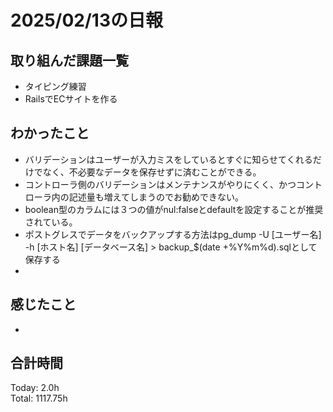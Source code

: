 # 2025/02/13の日報
## 取り組んだ課題一覧
* タイピング練習
*  RailsでECサイトを作る
## わかったこと
* バリデーションはユーザーが入力ミスをしているとすぐに知らせてくれるだけでなく、不必要なデータを保存せずに済むことができる。
* コントローラ側のバリデーションはメンテナンスがやりにくく、かつコントローラ内の記述量も増えてしまうのでお勧めできない。
* boolean型のカラムには３つの値がnul:falseとdefaultを設定することが推奨されている。
* ポストグレスでデータをバックアップする方法はpg_dump -U [ユーザー名] -h [ホスト名] [データベース名] > backup_$(date +%Y%m%d).sqlとして保存する
* 
## 感じたこと
* 
## 合計時間 
Today: 2.0h<br>
Total: 1117.75h
